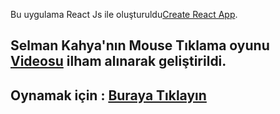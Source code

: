 Bu uygulama React Js ile oluşturuldu[Create React App](https://github.com/facebook/create-react-app).

## Selman Kahya'nın Mouse Tıklama oyunu [Videosu](https://youtu.be/kVKDc2yX0Bc) ilham alınarak geliştirildi.

## Oynamak için :  [Buraya Tıklayın](https://redsjeans.netlify.com/) 

